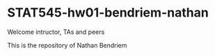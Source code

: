 # STAT545-hw01-bendriem-nathan

Welcome intructor, TAs and peers

This is the repository of Nathan Bendriem